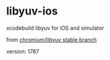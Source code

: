 # libyuv-ios
xcodebuild libyuv for iOS and simulator

from [chromium/libyuv stable branch](https://chromium.googlesource.com/libyuv/libyuv/+/refs/heads/stable)

version: 1787
